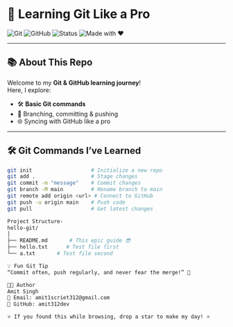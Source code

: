 # 🚀 Learning Git Like a Pro  

![Git](https://img.shields.io/badge/Git-Mastering-orange?logo=git&logoColor=white)
![GitHub](https://img.shields.io/badge/GitHub-Learning-black?logo=github)
![Status](https://img.shields.io/badge/Status-Active-brightgreen)
![Made with ❤️](https://img.shields.io/badge/Made%20with-%E2%9D%A4-red)

---

## 📚 About This Repo
Welcome to my **Git & GitHub learning journey**!  
Here, I explore:
- 🛠 **Basic Git commands**
- 🔄 Branching, committing & pushing
- 🌐 Syncing with GitHub like a pro

---

## 🛠 Git Commands I’ve Learned
```bash
git init                   # Initialize a new repo
git add .                  # Stage changes
git commit -m "message"    # Commit changes
git branch -M main         # Rename branch to main
git remote add origin <url> # Connect to GitHub
git push -u origin main    # Push code
git pull                   # Get latest changes

Project Structure-
hello-git/
│
├── README.md       # This epic guide 😎
├── hello.txt      # Test file first
└── a.txt       # Test file second

💡 Fun Git Tip
“Commit often, push regularly, and never fear the merge!” 💪

👨‍💻 Author
Amit Singh
📧 Email: amit1scriet312@gmail.com
🔗 GitHub: amit312dev

⭐ If you found this while browsing, drop a star to make my day! ⭐


